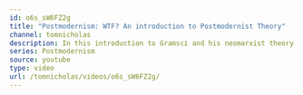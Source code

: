```yaml
---
id: o6s_sW6FZ2g
title: "Postmodernism: WTF? An introduction to Postmodernist Theory"
channel: tomnicholas
description: In this introduction to Gramsci and his neomarxist theory of hegemony, in particular cultural hegemony, I explore this concept which has been hugely influential in contemporary social theory, political theory and cultural theory. 
series: Postmodernism
source: youtube
type: video
url: /tomnicholas/videos/o6s_sW6FZ2g/
---
```

